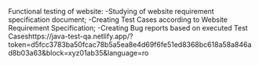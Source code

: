 Functional testing of website:
-Studying of website requirement specification document;
-Creating Test Cases according to Website Requirement Specification;
-Creating Bug reports based on executed Test Caseshttps://java-test-qa.netlify.app/?token=d5fcc3783ba50fcac78b5a5ea8e4d69f6fe51ed8368bc618a58a846ad8b03a63&block=xyz01ab35&language=ro
